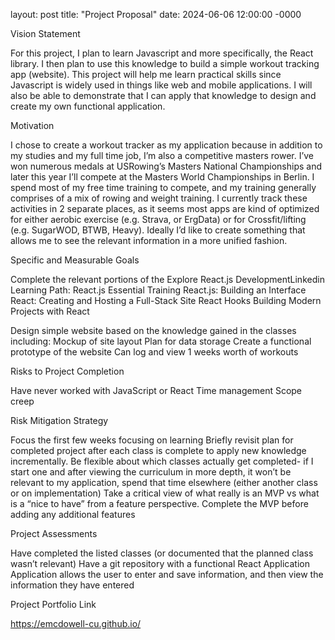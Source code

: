 layout: post
title: "Project Proposal"
date: 2024-06-06 12:00:00 -0000


Vision Statement

For this project, I plan to learn Javascript and more specifically, the React library. I then plan to use this knowledge to build a simple workout tracking app (website). This project will help me learn practical skills since Javascript is widely used in things like web and mobile applications. I will also be able to demonstrate that I can apply that knowledge to design and create my own functional application. 


Motivation

I chose to create a workout tracker as my application because in addition to my studies and my full time job, I’m also a competitive masters rower. I’ve won numerous medals at USRowing’s Masters National Championships and later this year I’ll compete at the Masters World Championships in Berlin. I spend most of my free time training to compete, and my training generally comprises of a mix of rowing and weight training. I currently track these activities in 2 separate places, as it seems most apps are kind of optimized for either aerobic exercise (e.g.  Strava, or ErgData) or for Crossfit/lifting (e.g. SugarWOD, BTWB, Heavy). Ideally I’d like to create something that allows me to see the relevant information in a more unified fashion.


Specific and Measurable Goals

Complete the relevant portions of the Explore React.js DevelopmentLinkedin Learning Path:
React.js Essential Training
React.js: Building an Interface
React: Creating and Hosting a Full-Stack Site
React Hooks
Building Modern Projects with React

Design simple website based on the knowledge gained in the classes including:
Mockup of site layout
Plan for data storage
Create a functional prototype of the website
Can log and view 1 weeks worth of workouts


Risks to Project Completion

Have never worked with JavaScript or React
Time management
Scope creep


Risk Mitigation Strategy

Focus the first few weeks focusing on learning
Briefly revisit plan for completed project after each class is complete to apply new knowledge incrementally.
Be flexible about which classes actually get completed- if I start one and after viewing the curriculum in more depth, it won’t be relevant to my application, spend that time elsewhere (either another class or on implementation)
Take a critical view of what really is an MVP vs what is a “nice to have” from a feature perspective. Complete the MVP before adding any additional features


Project Assessments 

Have completed the listed classes (or documented that the planned class wasn’t relevant)
Have a git repository with a functional React Application
Application allows the user to enter and save information, and then view the information they have entered


Project Portfolio Link

https://emcdowell-cu.github.io/

